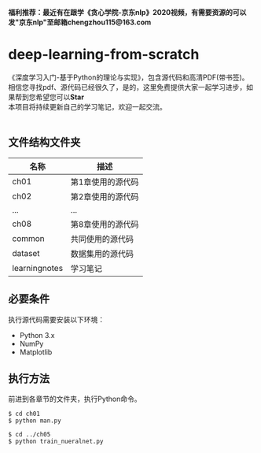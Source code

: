 __福利推荐：最近有在跟学《贪心学院-京东nlp》2020视频，有需要资源的可以发"京东nlp"至邮箱chengzhou115@163.com__

# deep-learning-from-scratch
《深度学习入门-基于Python的理论与实现》，包含源代码和高清PDF(带书签)。<br>
相信您寻找pdf、源代码已经很久了，是的，这里免费提供大家一起学习进步，如果帮到您希望您可以**Star**<br>
本项目将持续更新自己的学习笔记，欢迎一起交流。
<br>
<br>

## 文件结构文件夹
名称 | 描述
---- | -----
ch01  | 第1章使用的源代码
ch02	| 第2章使用的源代码
...   |	...
ch08	| 第8章使用的源代码
common |	共同使用的源代码
dataset	| 数据集用的源代码
learningnotes | 学习笔记

## 必要条件
执行源代码需要安装以下环境：
* Python 3.x
* NumPy
* Matplotlib

## 执行方法
前进到各章节的文件夹，执行Python命令。

```
$ cd ch01
$ python man.py

$ cd ../ch05
$ python train_nueralnet.py
```
